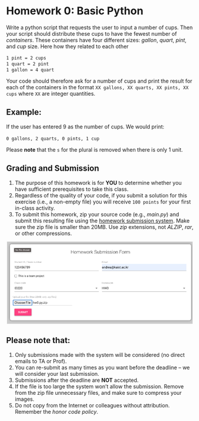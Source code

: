 # Homework 0: Basic Python

Write a python script that requests the user to input a number of cups. Then your script should distribute these cups to have the fewest number of _containers_. These containers have four different sizes: _gallon_, _quart_, _pint_, and _cup_ size. Here how they related to each other

```
1 pint = 2 cups
1 quart = 2 pint
1 gallon = 4 quart
```

Your code should therefore ask for a number of cups and print the result for each of the containers in the format `XX gallons, XX quarts, XX pints, XX cups` where `XX` are integer quantities.

## Example:

If the user has entered 9 as the number of cups. We would print:

`0 gallons, 2 quarts, 0 pints, 1 cup`

Please **note** that the `s` for the plural is removed when there is only 1 unit.

## Grading and Submission

1. The purpose of this homework is for **YOU** to determine whether you have sufficient prerequisites to take this class.
2. Regardless of the quality of your code, if you submit a solution for this exercise (i.e., a non-empty file) you will receive `100 points` for your first in-class activity.
3. To submit this homework, zip your source code (e.g., _main.py_) and submit this resulting file using the [homework submission system](https://homework.prototyping.id). Make sure the zip file is smaller than 20MB. Use _zip_ extensions, not _ALZIP_, _rar_, or other compressions.

<p align="center">
<img src="data/hwsystem.png" width="500" />
</p>

## Please note that:

1. Only submissions made with the system will be considered (no direct emails to TA or Prof).
2. You can re-submit as many times as you want before the deadline &ndash; we will consider your last submission.
3. Submissions after the deadline are **NOT** accepted.
4. If the file is too large the system won’t allow the submission. Remove from the zip file unnecessary files, and make sure to compress your images.
5. Do not copy from the Internet or colleagues without attribution. Remember the _honor code policy_.
